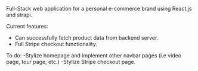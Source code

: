 Full-Stack web application for a personal e-commerce brand using React.js and strapi. 

Current features: 
- Can successfully fetch product data from backend server.
- Full Stripe checkout functionality.

To do:
-Stylize homepage and implement other navbar pages (i.e video page, tour page, etc.)
-Stylize Stripe checkout page. 
